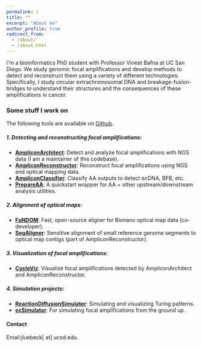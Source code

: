 ```yaml
---
permalink: /
title: ""
excerpt: "About me"
author_profile: true
redirect_from: 
  - /about/
  - /about.html
---
```

I'm a bioinformatics PhD student with Professor Vineet Bafna at UC San Diego. We study genomic focal amplifications and develop methods to detect and reconstruct them using a variety of different technologies. Specifically, I study circular extrachromosomal DNA and breakage-fusion-bridges to understand their structures and the consequences of these amplifications in cancer.

### Some stuff I work on
The following tools are available on [Github](https://github.com/jluebeck).

##### 1. Detecting and reconstructing focal amplifications:
- [**AmpliconArchitect**](https://github.com/jluebeck/AmpliconArchitect): Detect and analyze focal amplifications with NGS data (I am a maintainer of this codebase).
- [**AmpliconReconstructor**](https://github.com/jluebeck/AmpliconReconstructor): Reconstruct focal amplifications using NGS and optical mapping data.
- [**AmpliconClassifier**](https://github.com/jluebeck/AmpliconClassifier): Classify AA outputs to detect ecDNA, BFB, etc.
- [**PrepareAA**](https://github.com/jluebeck/PrepareAA): A quickstart wrapper for AA + other upstream/downstream analysis utilities.

##### 2. Alignment of optical maps:
- [**FaNDOM**](https://github.com/jluebeck/FaNDOM): Fast, open-source aligner for Bionano optical map data (co-developer).
- [**SegAligner**](https://github.com/jluebeck/AmpliconReconstructor): Sensitive alignment of small reference genome segments to optical map contigs (part of AmpliconReconstructor).

##### 3. Visualization of focal amplifications:
- [**CycleViz**](https://github.com/jluebeck/CycleViz): Visualize focal amplifications detected by AmpliconArchitect and AmpliconReconstructor.

##### 4. Simulation projects:
- [**ReactionDiffusionSimulator**](https://github.com/jluebeck/ReactionDiffusionSimulator): Simulating and visualizing Turing patterns.
- [**ecSimulator**](https://github.com/jluebeck/ecSimulator): For simulating focal amplifications from the ground up.

#### Contact
Email:jluebeck[ at] ucsd.edu.

